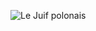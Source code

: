 ![Le Juif polonais](https://upload.wikimedia.org/wikipedia/commons/thumb/1/11/Gare_Du_Nord_Interior%2C_Paris%2C_France_-_Diliff_%28cropped%29.jpg/550px-Gare_Du_Nord_Interior%2C_Paris%2C_France_-_Diliff_%28cropped%29.jpg)